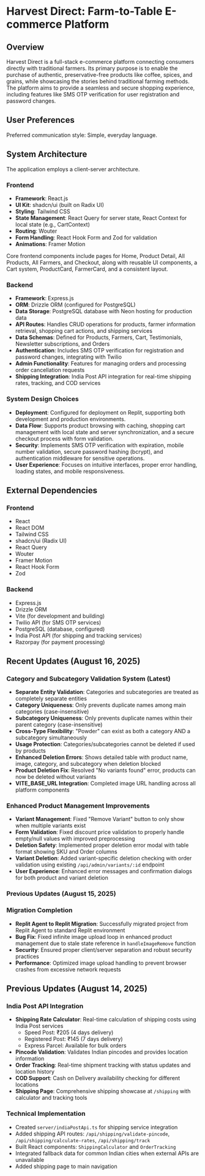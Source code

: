 # Harvest Direct: Farm-to-Table E-commerce Platform

## Overview

Harvest Direct is a full-stack e-commerce platform connecting consumers directly with traditional farmers. Its primary purpose is to enable the purchase of authentic, preservative-free products like coffee, spices, and grains, while showcasing the stories behind traditional farming methods. The platform aims to provide a seamless and secure shopping experience, including features like SMS OTP verification for user registration and password changes.

## User Preferences

Preferred communication style: Simple, everyday language.

## System Architecture

The application employs a client-server architecture.

### Frontend
- **Framework**: React.js
- **UI Kit**: shadcn/ui (built on Radix UI)
- **Styling**: Tailwind CSS
- **State Management**: React Query for server state, React Context for local state (e.g., CartContext)
- **Routing**: Wouter
- **Form Handling**: React Hook Form and Zod for validation
- **Animations**: Framer Motion

Core frontend components include pages for Home, Product Detail, All Products, All Farmers, and Checkout, along with reusable UI components, a Cart system, ProductCard, FarmerCard, and a consistent layout.

### Backend
- **Framework**: Express.js
- **ORM**: Drizzle ORM (configured for PostgreSQL)
- **Data Storage**: PostgreSQL database with Neon hosting for production data
- **API Routes**: Handles CRUD operations for products, farmer information retrieval, shopping cart actions, and shipping services
- **Data Schemas**: Defined for Products, Farmers, Cart, Testimonials, Newsletter subscriptions, and Orders
- **Authentication**: Includes SMS OTP verification for registration and password changes, integrating with Twilio
- **Admin Functionality**: Features for managing orders and processing order cancellation requests
- **Shipping Integration**: India Post API integration for real-time shipping rates, tracking, and COD services

### System Design Choices
- **Deployment**: Configured for deployment on Replit, supporting both development and production environments.
- **Data Flow**: Supports product browsing with caching, shopping cart management with local state and server synchronization, and a secure checkout process with form validation.
- **Security**: Implements SMS OTP verification with expiration, mobile number validation, secure password hashing (bcrypt), and authentication middleware for sensitive operations.
- **User Experience**: Focuses on intuitive interfaces, proper error handling, loading states, and mobile responsiveness.

## External Dependencies

### Frontend
- React
- React DOM
- Tailwind CSS
- shadcn/ui (Radix UI)
- React Query
- Wouter
- Framer Motion
- React Hook Form
- Zod

### Backend
- Express.js
- Drizzle ORM
- Vite (for development and building)
- Twilio API (for SMS OTP services)
- PostgreSQL (database, configured)
- India Post API (for shipping and tracking services)
- Razorpay (for payment processing)

## Recent Updates (August 16, 2025)

### Category and Subcategory Validation System (Latest)
- **Separate Entity Validation**: Categories and subcategories are treated as completely separate entities
- **Category Uniqueness**: Only prevents duplicate names among main categories (case-insensitive)
- **Subcategory Uniqueness**: Only prevents duplicate names within their parent category (case-insensitive)
- **Cross-Type Flexibility**: "Powder" can exist as both a category AND a subcategory simultaneously
- **Usage Protection**: Categories/subcategories cannot be deleted if used by products
- **Enhanced Deletion Errors**: Shows detailed table with product name, image, category, and subcategory when deletion blocked
- **Product Deletion Fix**: Resolved "No variants found" error, products can now be deleted without variants
- **VITE_BASE_URL Integration**: Completed image URL handling across all platform components

### Enhanced Product Management Improvements
- **Variant Management**: Fixed "Remove Variant" button to only show when multiple variants exist
- **Form Validation**: Fixed discount price validation to properly handle empty/null values with improved preprocessing
- **Deletion Safety**: Implemented proper deletion error modal with table format showing SKU and Order columns
- **Variant Deletion**: Added variant-specific deletion checking with order validation using existing `/api/admin/variants/:id` endpoint
- **User Experience**: Enhanced error messages and confirmation dialogs for both product and variant deletion

### Previous Updates (August 15, 2025)

### Migration Completion
- **Replit Agent to Replit Migration**: Successfully migrated project from Replit Agent to standard Replit environment
- **Bug Fix**: Fixed infinite image upload loop in enhanced product management due to stale state reference in `handleImageRemove` function
- **Security**: Ensured proper client/server separation and robust security practices
- **Performance**: Optimized image upload handling to prevent browser crashes from excessive network requests

## Previous Updates (August 14, 2025)

### India Post API Integration
- **Shipping Rate Calculator**: Real-time calculation of shipping costs using India Post services
  - Speed Post: ₹205 (4 days delivery)
  - Registered Post: ₹145 (7 days delivery)
  - Express Parcel: Available for bulk orders
- **Pincode Validation**: Validates Indian pincodes and provides location information
- **Order Tracking**: Real-time shipment tracking with status updates and location history
- **COD Support**: Cash on Delivery availability checking for different locations
- **Shipping Page**: Comprehensive shipping showcase at `/shipping` with calculator and tracking tools

### Technical Implementation
- Created `server/indiaPostApi.ts` for shipping service integration
- Added shipping API routes: `/api/shipping/validate-pincode`, `/api/shipping/calculate-rates`, `/api/shipping/track`
- Built React components: `ShippingCalculator` and `OrderTracking`
- Integrated fallback data for common Indian cities when external APIs are unavailable
- Added shipping page to main navigation